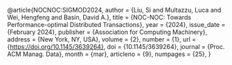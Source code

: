 @article{NOCNOC:SIGMOD2024,
  author = {Liu, Si and Multazzu, Luca and Wei, Hengfeng and Basin, David A.},
  title = {NOC-NOC: Towards Performance-optimal Distributed Transactions},
  year = {2024},
  issue_date = {February 2024},
  publisher = {Association for Computing Machinery},
  address = {New York, NY, USA},
  volume = {2},
  number = {1},
  url = {https://doi.org/10.1145/3639264},
  doi = {10.1145/3639264},
  journal = {Proc. ACM Manag. Data},
  month = {mar},
  articleno = {9},
  numpages = {25},
}
